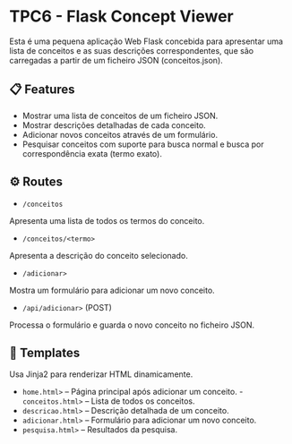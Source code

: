 <h1>TPC6 - Flask Concept Viewer</h1>

Esta é uma pequena aplicação Web Flask concebida para apresentar uma lista de conceitos e as suas descrições correspondentes, que são carregadas a partir de um ficheiro JSON (conceitos.json).

## 📋 Features

- Mostrar uma lista de conceitos de um ficheiro JSON.
- Mostrar descrições detalhadas de cada conceito.
- Adicionar novos conceitos através de um formulário.
- Pesquisar conceitos com suporte para busca normal e busca por correspondência exata (termo exato).

## ⚙️ Routes 

- `/conceitos`  

Apresenta uma lista de todos os termos do conceito.
  
- `/conceitos/<termo>`

Apresenta a descrição do conceito selecionado.

- `/adicionar>`

Mostra um formulário para adicionar um novo conceito.

- `/api/adicionar>`  (POST)

Processa o formulário e guarda o novo conceito no ficheiro JSON.

## 🧩 Templates

Usa Jinja2 para renderizar HTML dinamicamente.

- `home.html>` – Página principal após adicionar um conceito.
-`conceitos.html>` – Lista de todos os conceitos.
- `descricao.html>` – Descrição detalhada de um conceito.
- `adicionar.html>` – Formulário para adicionar um novo conceito.
- `pesquisa.html>` – Resultados da pesquisa.


